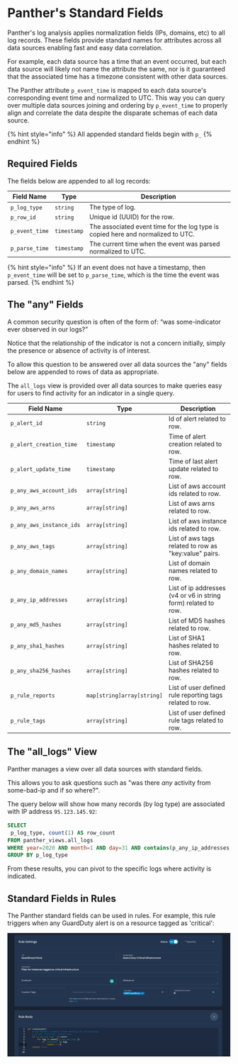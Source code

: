 # Panther's Standard Fields

Panther's log analysis applies normalization fields (IPs, domains, etc) to all log records. These fields provide standard names for attributes across all data sources enabling fast and easy data correlation.

For example, each data source has a time that an event occurred, but each data source will likely not name the attribute the same, nor is it guaranteed that the associated time has a timezone consistent with other data sources.

The Panther attribute `p_event_time` is mapped to each data source's corresponding event time and normalized to UTC. This way you can query over multiple data sources joining and ordering by `p_event_time` to properly align and correlate the data despite the disparate schemas of each data source.

{% hint style="info" %}
All appended standard fields begin with `p_`
{% endhint %}

## Required Fields

The fields below are appended to all log records:

| Field Name   | Type      | Description                                                                      |
| ------------ | --------- | -------------------------------------------------------------------------------- |
| `p_log_type`   | `string`    | The type of log.                                                                 |
| `p_row_id`     | `string`    | Unique id (UUID) for the row.                                                    |
| `p_event_time` | `timestamp` | The associated event time for the log type is copied here and normalized to UTC. |
| `p_parse_time` | `timestamp` | The current time when the event was parsed normalized to UTC.                    |

{% hint style="info" %}
If an event does not have a timestamp, then `p_event_time` will be set to `p_parse_time`, which is the time the event was parsed.
{% endhint %}

## The "any" Fields

A common security question is often of the form of: “was some-indicator ever observed in our logs?”

Notice that the relationship of the indicator is not a concern initially, simply the presence or absence of activity is of interest.

To allow this question to be answered over all data sources the "any" fields below are appended to rows of data as appropriate.

The `all_logs` view is provided over all data sources to make queries easy for users to find activity for an indicator in a single query.

| Field Name               | Type             | Description                                                    |
| ------------------------ | ---------------- | -------------------------------------------------------------- |
| `p_alert_id`             | `string`         | Id of alert related to row.                                    |
| `p_alert_creation_time`  | `timestamp`      | Time of alert creation related to row.                         |
| `p_alert_update_time`    | `timestamp`      | Time of last alert update related to row.                      |
| `p_any_aws_account_ids`  | `array[string]`  | List of aws account ids related to row.                        |
| `p_any_aws_arns`         | `array[string]`  | List of aws arns related to row.                               |
| `p_any_aws_instance_ids` | `array[string]`  | List of aws instance ids related to row.                       |
| `p_any_aws_tags`         | `array[string]`  | List of aws tags related to row as "key:value" pairs.          |
| `p_any_domain_names`     | `array[string]`  | List of domain names related to row.                           |
| `p_any_ip_addresses`     | `array[string]`  | List of ip addresses (v4 or v6 in string form) related to row. |
| `p_any_md5_hashes`       | `array[string]`  | List of MD5 hashes related to row.                             |
| `p_any_sha1_hashes`      | `array[string]`  | List of SHA1 hashes related to row.                            |
| `p_any_sha256_hashes`    | `array[string]`  | List of SHA256 hashes related to row.                          |
| `p_rule_reports`         | `map[string]array[string]` | List of user defined rule reporting tags related to row.  |
| `p_rule_tags`            | `array[string]`  | List of user defined rule tags related to row.                 |


## The "all_logs" View

Panther manages a view over all data sources with standard fields.

This allows you to ask questions such as "was there _any_ activity from some-bad-ip and if so where?".

The query below will show how many records (by log type) are associated with IP address `95.123.145.92`:

```sql
SELECT
 p_log_type, count(1) AS row_count
FROM panther_views.all_logs
WHERE year=2020 AND month=1 AND day=31 AND contains(p_any_ip_addresses, '95.123.145.92')
GROUP BY p_log_type
```

From these results, you can pivot to the specific logs where activity is indicated.

## Standard Fields in Rules

The Panther standard fields can be used in rules. For example, this rule triggers when any
GuardDuty alert is on a resource tagged as 'critical':

![Example Panther Rule](../.gitbook/assets/log-analysis/panther-fields.png)
